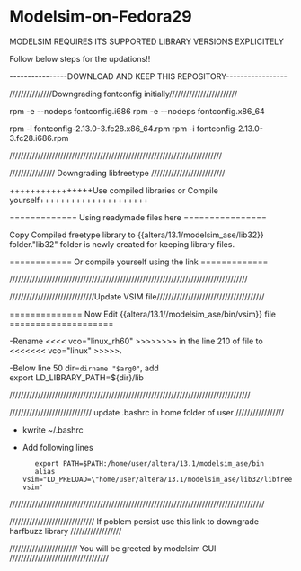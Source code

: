 # Modelsim-on-Fedora29

MODELSIM REQUIRES ITS SUPPORTED LIBRARY VERSIONS EXPLICITELY

Follow below steps for the updations!!

----------------DOWNLOAD AND KEEP THIS REPOSITORY-----------------

///////////////Downgrading fontconfig initially////////////////////////

rpm -e --nodeps fontconfig.i686
rpm -e --nodeps fontconfig.x86_64

rpm -i fontconfig-2.13.0-3.fc28.x86_64.rpm
rpm -i fontconfig-2.13.0-3.fc28.i686.rpm


///////////////////////////////////////////////////////////////////////////


////////////////  Downgrading libfreetype    //////////////////////////


++++++++++++++++Use compiled libraries or Compile yourself+++++++++++++++++++++



=============     Using readymade files here         ================


Copy Compiled freetype library to {{altera/13.1/modelsim_ase/lib32}} folder."lib32" folder is newly created for keeping library files.


============  Or   compile yourself using the link      =============

////////////////////////////////////////////////////////////////////////////////////


//////////////////////////////Update VSIM file//////////////////////////////////////


==============  Now Edit {{altera/13.1//modelsim_ase/bin/vsim}} file  ====================
                                              
-Rename <<<<   vco="linux_rh60"    >>>>>>>>  in the line 210 of <vsim> file to  <<<<<<<    vco="linux"  >>>>>.

-Below line 50 dir=`dirname "$arg0"`, add  
                                              export LD_LIBRARY_PATH=${dir}/lib
                                              
                                              
                                             
/////////////////////////////////////////////////////////////////////////////////////



/////////////////////////////  update .bashrc  in home folder of user  /////////////////

-  kwrite ~/.bashrc
-  Add following lines

          export PATH=$PATH:/home/user/altera/13.1/modelsim_ase/bin
          alias vsim="LD_PRELOAD=\"home/user/altera/13.1/modelsim_ase/lib32/libfreetype.so.6\" vsim"
          
          
//////////////////////////////////////////////////////////////////////////////////////////


//////////////////////////////  If poblem persist use this link to downgrade harfbuzz library //////////////////




////////////////////////   You will be greeted by modelsim GUI     ///////////////////////////////////








